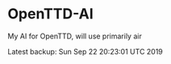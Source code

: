 # OpenTTD-AI
My AI for OpenTTD, will use primarily air

Latest backup: Sun Sep 22 20:23:01 UTC 2019
